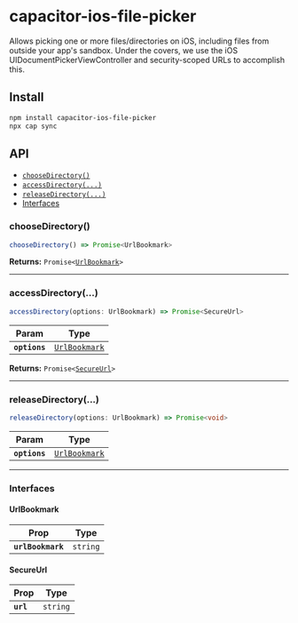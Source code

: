 # capacitor-ios-file-picker

Allows picking one or more files/directories on iOS, including files from outside your app's sandbox. Under the covers, we use the iOS UIDocumentPickerViewController and security-scoped URLs to accomplish this.

## Install

```bash
npm install capacitor-ios-file-picker
npx cap sync
```

## API

<docgen-index>

- [`chooseDirectory()`](#choosedirectory)
- [`accessDirectory(...)`](#accessdirectory)
- [`releaseDirectory(...)`](#releasedirectory)
- [Interfaces](#interfaces)

</docgen-index>

<docgen-api>
<!--Update the source file JSDoc comments and rerun docgen to update the docs below-->

### chooseDirectory()

```typescript
chooseDirectory() => Promise<UrlBookmark>
```

**Returns:** <code>Promise&lt;<a href="#urlbookmark">UrlBookmark</a>&gt;</code>

---

### accessDirectory(...)

```typescript
accessDirectory(options: UrlBookmark) => Promise<SecureUrl>
```

| Param         | Type                                                |
| ------------- | --------------------------------------------------- |
| **`options`** | <code><a href="#urlbookmark">UrlBookmark</a></code> |

**Returns:** <code>Promise&lt;<a href="#secureurl">SecureUrl</a>&gt;</code>

---

### releaseDirectory(...)

```typescript
releaseDirectory(options: UrlBookmark) => Promise<void>
```

| Param         | Type                                                |
| ------------- | --------------------------------------------------- |
| **`options`** | <code><a href="#urlbookmark">UrlBookmark</a></code> |

---

### Interfaces

#### UrlBookmark

| Prop              | Type                |
| ----------------- | ------------------- |
| **`urlBookmark`** | <code>string</code> |

#### SecureUrl

| Prop      | Type                |
| --------- | ------------------- |
| **`url`** | <code>string</code> |

</docgen-api>
